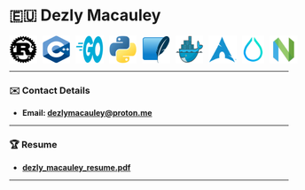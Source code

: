 # 🇪🇺 Dezly Macauley

<div style="display: flex; justify-content: left; align-items: center; gap: 10px;">
  <img src="resume-images/rust.png" alt="Rust logo" height="50" width="50" />
  <img src="resume-images/cpp.png" alt="C++ logo" height="50" width="50"/>
  <img src="resume-images/go.png" alt="Go logo" height="50" width="50" />
  <img src="resume-images/python.png" alt="Python logo" height="50" width="50"/>
  <img src="resume-images/sqlite.png" alt="SQLite logo" height="50" width="50"/>
  <img src="resume-images/docker.png" alt="Docker logo" height="50" width="50"/>
  <img src="resume-images/arch_linux.png" alt="Arch Linux logo" height="50" width="50"/>
  <img src="resume-images/hyprland.png" alt="Hyprland logo" height="50" width="50"/>
  <img src="resume-images/neovim.png" alt="Neovim logo" height="50" width="50"/>
</div>

_______________________________________________________________________________
### ✉️ Contact Details
- **Email: dezlymacauley@proton.me**
_______________________________________________________________________________
### 🏆 Resume
- **[dezly_macauley_resume.pdf](https://github.com/dezlymacauley/dezlymacauley/raw/main/resume/dezly_macauley_resume.pdf)**
_______________________________________________________________________________
